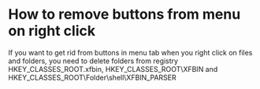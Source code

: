 # How to remove buttons from menu on right click
If you want to get rid from buttons in menu tab when you right click on files and folders, you need to delete folders from registry HKEY_CLASSES_ROOT\.xfbin, HKEY_CLASSES_ROOT\XFBIN and HKEY_CLASSES_ROOT\Folder\shell\XFBIN_PARSER
